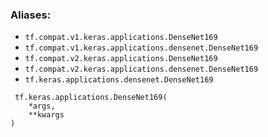 ### Aliases:
- `tf.compat.v1.keras.applications.DenseNet169`
- `tf.compat.v1.keras.applications.densenet.DenseNet169`
- `tf.compat.v2.keras.applications.DenseNet169`
- `tf.compat.v2.keras.applications.densenet.DenseNet169`
- `tf.keras.applications.densenet.DenseNet169`

```
 tf.keras.applications.DenseNet169(
    *args,
    **kwargs
)
```
